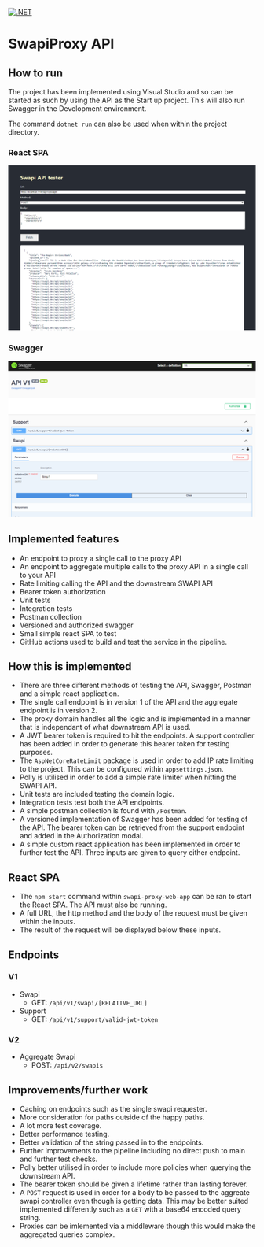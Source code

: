 [![.NET](https://github.com/liamjmc/SwapiProxy/actions/workflows/dotnet.yml/badge.svg)](https://github.com/liamjmc/SwapiProxy/actions/workflows/dotnet.yml)

# SwapiProxy API

## How to run

The project has been implemented using Visual Studio and so can be started as such by using the API as the Start up project. This will also run Swagger in the Development environment.

The command `dotnet run` can also be used when within the project directory.

### React SPA

![Alt text](react-spa.png)

### Swagger

![Alt text](swagger.png)

## Implemented features

- An endpoint to proxy a single call to the proxy API
- An endpoint to aggregate multiple calls to the proxy API in a single call to your API
- Rate limiting calling the API and the downstream SWAPI API
- Bearer token authorization
- Unit tests
- Integration tests
- Postman collection
- Versioned and authorized swagger
- Small simple react SPA to test
- GitHub actions used to build and test the service in the pipeline.

## How this is implemented

- There are three different methods of testing the API, Swagger, Postman and a simple react application.
- The single call endpoint is in version 1 of the API and the aggregate endpoint is in version 2.
- The proxy domain handles all the logic and is implemented in a manner that is independant of what downstream API is used.
- A JWT bearer token is required to hit the endpoints. A support controller has been added in order to generate this bearer token for testing purposes.
- The `AspNetCoreRateLimit` package is used in order to add IP rate limiting to the project. This can be configured within `appsettings.json`.
- Polly is utilised in order to add a simple rate limiter when hitting the SWAPI API.
- Unit tests are included testing the domain logic.
- Integration tests test both the API endpoints.
- A simple postman collection is found with `/Postman`.
- A versioned implementation of Swagger has been added for testing of the API. The bearer token can be retrieved from the support endpoint and added in the Authorization modal.
- A simple custom react application has been implemented in order to further test the API. Three inputs are given to query either endpoint.

## React SPA

- The `npm start` command within `swapi-proxy-web-app` can be ran to start the React SPA. The API must also be running.
- A full URL, the http method and the body of the request must be given within the inputs.
- The result of the request will be displayed below these inputs.

## Endpoints

### V1

- Swapi
    - GET: `/api/v1/swapi/[RELATIVE_URL]`
- Support
    - GET: `/api/v1/support/valid-jwt-token`

### V2

- Aggregate Swapi
   - POST: `/api/v2/swapis`

## Improvements/further work

- Caching on endpoints such as the single swapi requester.
- More consideration for paths outside of the happy paths.
- A lot more test coverage.
- Better performance testing.
- Better validation of the string passed in to the endpoints.
- Further improvements to the pipeline including no direct push to main and further test checks.
- Polly better utilised in order to include more policies when querying the downstream API.
- The bearer token should be given a lifetime rather than lasting forever.
- A `POST` request is used in order for a body to be passed to the aggreate swapi controller even though is getting data. This may be better suited implemented differently such as a `GET` with a base64 encoded query string.
- Proxies can be imlemented via a middleware though this would make the aggregated queries complex.